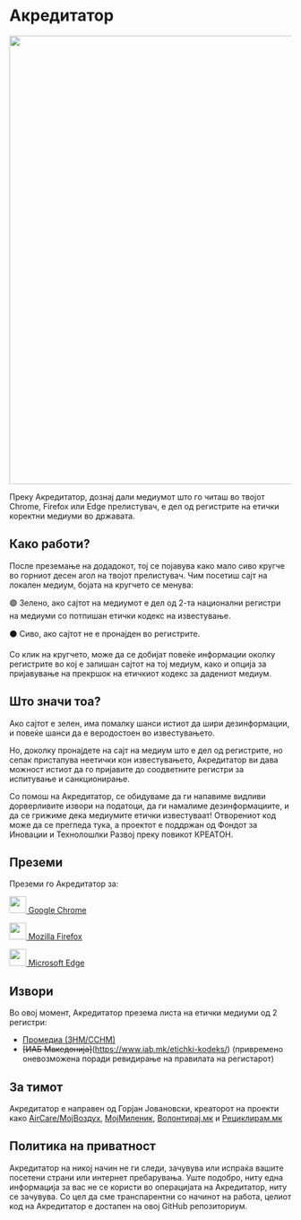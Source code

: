 # Акредитатор
<img src="https://i.imgur.com/RvG6y0t.png" width="800"/>

Преку Акредитатор, дознај дали медиумот што го читаш во твојот Chrome, Firefox или Edge прелистувач, е дел од регистрите на етички коректни медиуми во државата. 

## Како работи?
После преземање на додадокот, тој се појавува како мало сиво кругче во горниот десен агол на твојот прелистувач. Чим посетиш сајт на локален медиум, бојата на кругчето се менува:

🟢 Зелено, ако сајтот на медиумот е дел од 2-та национални регистри на медиуми со потпишан етички кодекс на известување.

⚫️ Сиво, ако сајтот не е пронајден во регистрите.

Со клик на кругчето, може да се добијат повеќе информации околку регистрите во кој е запишан сајтот на тој медиум, како и опција за пријавување на прекршок на етичкиот кодекс за дадениот медиум.

## Што значи тоа?
Ако сајтот е зелен, има помалку шанси истиот да шири дезинформации, и повеќе шанси да е веродостоен во известувањето.

Но, доколку пронајдете на сајт на медиум што е дел од регистрите, но сепак пристапува неетички кон известувањето, Акредитатор ви дава можност истиот да го пријавите до соодветните регистри за испитување и санкционирање.

Со помош на Акредитатор, се обидуваме да ги напавиме видливи дорверливите извори на податоци, да ги намалиме дезинформациите, и да се грижиме дека медиумите етички известуваат! Отворениот код може да се прегледа тука, а проектот е поддржан од Фондот за Иновации и Технолошлки Развоj преку повикот КРЕАТОН.

## Преземи
Преземи го Акредитатор за:

[<img src="https://i.imgur.com/I0gyNrl.png" width="30"/>  Google Chrome](https://chrome.google.com/webstore/detail/%D0%B0%D0%BA%D1%80%D0%B5%D0%B4%D0%B8%D1%82%D0%B0%D1%82%D0%BE%D1%80/ejfikolmiijbpgchlhlickmgoogmhfbo)

[<img src="https://i.imgur.com/uyKMnD1.png" width="30"/>  Mozilla Firefox](https://addons.mozilla.org/en-US/firefox/addon/akreditator/)


[<img src="https://i.imgur.com/3tnvAcs.png" width="30"/>  Microsoft Edge](https://microsoftedge.microsoft.com/addons/detail/%D0%B0%D0%BA%D1%80%D0%B5%D0%B4%D0%B8%D1%82%D0%B0%D1%82%D0%BE%D1%80/obabnpcfnogaekfjcggmdogbmpijlpge)

## Извори
Во овој момент, Акредитатор презема листа на етички медиуми од 2 регистри:
- [Промедиа (ЗНМ/ССНМ)](https://promedia.mk/main)
- ~~[ИАБ Македонија]~~(https://www.iab.mk/etichki-kodeks/) (привремено оневозможена поради ревидирање на правилата на регистарот)

## За тимот
Акредитатор е направен од Горјан Јовановски, креаторот на проекти како [AirCare/МојВоздух](https://mojvozduh.eu), [МојМиленик](https://mojmilenik.mk), [Волонтирај.мк](https://volontiraj.mk) и [Рециклирам.мк](https://recikliram.mk)

## Политика на приватност
Акредитатор на никој начин не ги следи, зачувува или испраќа вашите посетени страни или интернет пребарувања. Уште подобро, ниту една информација за вас не се користи во операцијата на Акредитатор, ниту се зачувува. Со цел да сме транспарентни со начинот на работа, целиот код на Акредитатор е достапен на овој GitHub репозиториум.
